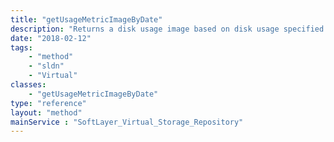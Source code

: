 ```yaml
---
title: "getUsageMetricImageByDate"
description: "Returns a disk usage image based on disk usage specified by the input parameters. "
date: "2018-02-12"
tags:
    - "method"
    - "sldn"
    - "Virtual"
classes:
    - "getUsageMetricImageByDate"
type: "reference"
layout: "method"
mainService : "SoftLayer_Virtual_Storage_Repository"
---
```

